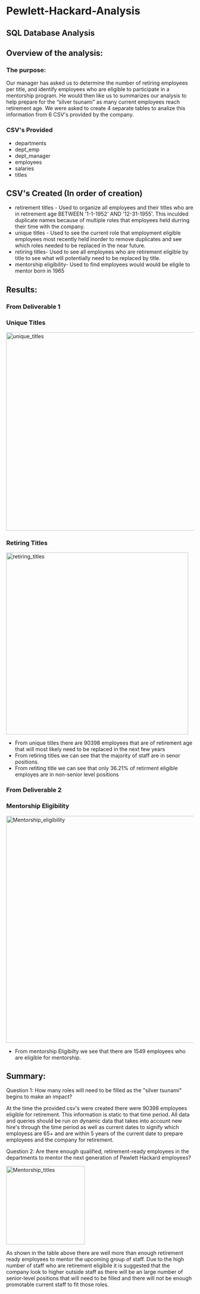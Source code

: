 # Pewlett-Hackard-Analysis
## SQL Database Analysis

## Overview of the analysis:

### The purpose:

Our manager has asked us to determine the number of retiring employees per title, and identify employees who are eligible to participate in a mentorship program. He would then like us to summarizes our analysis to help prepare for the “silver tsunami” as many current employees reach retirement age.
We were asked to create 4 separate tables to analize this information from 6 CSV's provided by the company.

### CSV's Provided
- departments
- dept_emp
- dept_manager
- employees
- salaries
- titles

## CSV's Created (In order of creation)
- retirement titles - Used to organize all employees and their titles who are in retirement age BETWEEN '1-1-1952' AND '12-31-1955'. This inculded duplicate names because of multiple roles that employees held durring their time with the company.
- unique titles - Used to see the current role that employment eligible employees most recently held inorder to remove duplicates and see which roles needed to be replaced in the near future.
- retiring titles- Used to see all employees who are retirement eligible by title to see what will potentially need to be replaced by title.
- mentorship eligibility- Used to find employees would would be eligile to mentor born in 1965

## Results: 

### From Deliverable 1
### Unique Titles

<img width="533" alt="unique_titles" src="https://user-images.githubusercontent.com/82718969/127747334-a67043e2-9c55-4d81-a301-ad954a1964e4.png">

### Retiring Titles

<img width="489" alt="retiring_titles" src="https://user-images.githubusercontent.com/82718969/127747324-3329502c-a7d1-4133-9bcf-291ba29b9079.png">

- From unique titles there are 90398 employees that are of retirement age that will most likely need to be replaced in the next few years
- From retiring titles we can see that the majority of staff are in senor positions. 
- From retiting title we can see that only 36.21% of retirment eligible employes are in non-senior level positions
### From Deliverable 2
### Mentorship Eligibility

<img width="610" alt="Mentorship_eligibility" src="https://user-images.githubusercontent.com/82718969/127747351-85113540-a7a0-47cc-8dd5-7c29725d383d.png">

- From mentorship Eligibilty we see that there are 1549 employees who are eligible for mentorship.


## Summary:
Question 1: How many roles will need to be filled as the "silver tsunami" begins to make an impact?

At the time the provided csv's were created there were 90398 employees eligible for retirement. This information is static to that time period. All data and queries should be run on dynamic data that takes into account new hire's through the time period as well as current dates to signify which employess are 65+ and are within 5 years of the current date to prepare employees and the company for retirement.

Question 2: Are there enough qualified, retirement-ready employees in the departments to mentor the next generation of Pewlett Hackard employees?

<img width="211" alt="Mentorship_titles" src="https://user-images.githubusercontent.com/82718969/127747361-2fe9ef41-5577-4cd8-ac9d-41716d26104e.png">

As shown in the table above there are well more than enough retirement ready employees to mentor the upcoming group of staff. Due to the high number of staff who are retirement eligibile it is suggested that the company look to higher outside staff as there will be an large number of senior-level positions that will need to be filled and there will not be enough promotable current staff to fit those roles.
